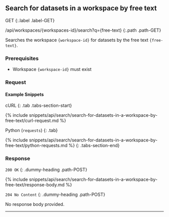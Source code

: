 ## Search for datasets in a workspace by free text

GET
{:.label .label-GET}

/api/workspaces/{workspaces-id}/search?q={free-text}
{:.path .path-GET}

Searches the workspace `{workspace-id}` for datasets by the free text `{free-text}`.

### Prerequisites
- Workspace `{workspace-id}` must exist

### Request
#### Example Snippets
cURL
{: .tab .tabs-section-start}

{% include snippets/api/search/search-for-datasets-in-a-workspace-by-free-text/curl-request.md %}

Python (`requests`)
{: .tab}

{% include snippets/api/search/search-for-datasets-in-a-workspace-by-free-text/python-requests.md %}
{: .tabs-section-end}

### Response
`200 OK`
{: .dummy-heading .path-POST}

{% include snippets/api/search/search-for-datasets-in-a-workspace-by-free-text/response-body.md %}

`204 No Content`
{: .dummy-heading .path-POST}

No response body provided.

---
